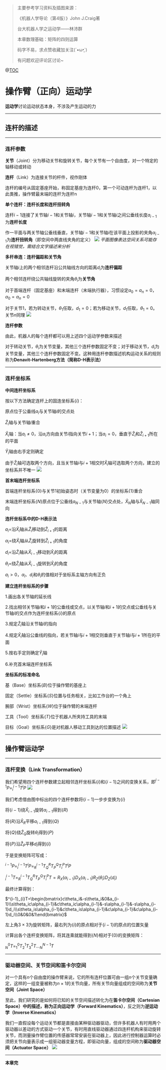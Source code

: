 ﻿> 主要参考学习资料及插图来源：
>
> 《机器人学导论（第4版）》John J.Craig著
>
> 台大机器人学之运动学——林沛群
>
> 本章数理基础：矩阵的四则运算
>
> 码字不易，求点赞收藏加关注(´•ω•̥`)
>
> 有问题欢迎评论区讨论~

@[TOC](目录)
# 操作臂（正向）运动学

**运动学**讨论运动状态本身，不涉及产生运动的力
___
## 连杆的描述
___
### 连杆参数

**关节**（Joint）分为移动关节和旋转关节，每个关节有一个自由度，对一个特定的轴移动或转动

**连杆**（Link）为连接关节的杆件，视作刚体

连杆的编号从固定基座开始，称固定基座为连杆0，第一个可动连杆为连杆1，以此类推，操作臂最末端的连杆为连杆n

**单个连杆：连杆长度和连杆扭转角**

连杆$i-1$连接了关节轴$i-1$和关节轴$i$，关节轴$i-1$和关节轴$i$之间公垂线长度$a_{i-1}$为**连杆长度**

作一平面与两关节轴公垂线垂直，关节轴$i-1$和关节轴$i$在该平面上投影的夹角$\alpha_{i-1}$为**连杆扭转角**（即空间中两直线夹角的定义）
![](https://i-blog.csdnimg.cn/direct/7becb6da81c24198a3e6b5c9e0c03a65.png)
*平面图像表达空间关系可能存在视错觉，需结合文字描述来分析*

**多杆串连：连杆偏距和关节角**

关节轴$i$上的两个相邻连杆沿公共轴线方向的距离$d_i$为**连杆偏距**

两个相邻连杆绕公共轴线旋转的夹角$\theta_i$为**关节角**

对于首端连杆（固定基座）和末端连杆（末端执行器），习惯设定$a_0=a_n=0$，$\alpha_0=\alpha_n=0$

对于关节$1$，若为转动关节，$\theta_1$任取，$d_1=0$；若为移动关节，$d_1$任取，$\theta_1=0$。关节$n$同理
![](https://i-blog.csdnimg.cn/direct/e4f10af843b7462591b22564c042253b.png)


**连杆参数**

由此，机器人的每个连杆都可以用上述四个运动学参数来描述

对于转动关节，$\theta_i$为关节变量，其他三个连杆参数固定不变；对于移动关节，$d_i$为关节变量，其他三个连杆参数固定不变。这种用连杆参数描述机构运动关系的规则称为**Denavit-Hartenberg方法（简称D-H表示法）**
___
### 连杆坐标系

**中间连杆坐标系**

按以下方法确定连杆上的固连坐标系$\{i\}$：

原点位于公垂线$a_i$与关节轴$i$的交点处

$\hat{Z}_i$轴与关节轴$i$重合

$\hat{X}_i$轴：当$a_i\ne0$，沿$a_i$方向由关节$i$指向关节$i+1$；当$a_i=0$，垂直于$\hat{Z}_i$和$\hat{Z}_{i+1}$所在的平面

$\hat{Y}_i$轴由右手定则确定

由于$\hat{Z}_i$轴可选取两个方向，且当关节轴$i$与$i+1$相交时$\hat{X}_i$轴可选取两个方向，建立的坐标系并不唯一
![](https://i-blog.csdnimg.cn/direct/fd03f86cbf22475abfdde32b77332cda.png)


**首末端连杆坐标系**

首端连杆坐标系$\{0\}$与关节$1$初始姿态时（关节变量为$0$）的坐标系$\{1\}$重合

末端连杆坐标系$\{N\}$原点位于公垂线$a_{N-1}$与关节轴$\{N\}$交点处，$\hat{X}_N$轴与$\hat{X}_{N-1}$轴同向

**连杆坐标系中的D-H表示法**

$a_i=$沿$\hat{X}_i$轴从$\hat{Z}_i$移动到$\hat{Z}_{i+1}$的距离

$\alpha_i=$绕$\hat{X}_i$轴从$\hat{Z}_i$旋转到$\hat{Z}_{i+1}$的角度

$d_i=$沿$\hat{Z}_i$轴从$\hat{X}_{i-1}$移动到$\hat{X}_i$的距离

$\theta_i=$绕$\hat{Z}_i$轴从$\hat{X}_{i-1}$旋转到$\hat{X}_i$的角度

$a_i>0$，$\alpha_i$、$d_i$和$\theta_i$的值相对于坐标系主轴方向有正负

**建立连杆坐标系的步骤**

1.画出各关节轴的延长线

2.找出相邻关节轴$i$和$i+1$的公垂线或交点，以关节轴$i$和$i+1$的交点或公垂线与关节轴$i$的交点作为连杆坐标系$\{i\}$的原点

3.规定$\hat{Z}_i$轴沿关节轴$i$的指向

4.规定$\hat{X}_i$轴沿公垂线的指向，若关节轴$i$与$i+1$相交则垂直于关节轴$i$与$i+1$所在的平面

5.按右手定则确定$\hat{Y}_i$轴

6.补充首末端连杆坐标系

**坐标系的标准命名**

基（Base）坐标系$\{B\}$位于操作臂的基座上

固定（Settle）坐标系$\{S\}$位置与任务相关，比如工作台的一个角上

腕部（Wrist）坐标系$\{W\}$位于操作臂的末端连杆

工具（Tool）坐标系$\{T\}$位于机器人所夹持工具的末端

目标（Goal）坐标系$\{G\}$是对机器人移动工具到达的位置描述
![](https://i-blog.csdnimg.cn/direct/1db138fe35fa4323b1ffda7e0a61e5cd.png)

___
## 操作臂运动学
___
### 连杆变换（Link Transformation）

我们希望用四个连杆参数建立起相邻连杆坐标系$\{i\}$和$\{i-1\}$之间的变换关系，即$^{i-1}P=^{i-1}_{i}T^iP$
![](https://i-blog.csdnimg.cn/direct/457b9d1ae8a94e3783d665e35a80b308.png)


我们考虑借由图中标出的四个连杆参数将$\{i-1\}$一步步变换为$\{i\}$

将$\{i-1\}$绕$\hat{X}_{i-1}$旋转$\alpha_{i-1}$得到$\{R\}$

将$\{R\}$沿$\hat{X}_R$平移$a_{i-1}$得到$\{Q\}$

将$\{Q\}$绕$\hat{Z}_Q$旋转$\theta_i$得到$\{P\}$

将$\{P\}$沿$\hat{Z}_P$平移$d_i$得到$\{i\}$

于是变换矩阵可写成：

$^{i-1}P=^{i-1}_{i}T^iP=^{i-1}_RT^R_QT^Q_PT^P_iT^iP$

$^{i-1}_{i}T=^{i-1}_RT^R_QT^Q_PT^P_iT=R_X(\alpha_{i-1})D_X(a_{i-1})R_Z(\theta_i)D_Z(d_i)$

最终计算得到：

$^{i-1}_{i}T=\begin{bmatrix}c\theta_i&-s\theta_i&0&a_{i-1}\\s\theta_ic\alpha_{i-1}&c\theta_ic\alpha_{i-1}&-s\alpha_{i-1}&-s\alpha_{i-1}d_i\\s\theta_is\alpha_{i-1}&c\theta_is\alpha_{i-1}&c\alpha_{i-1}&c\alpha_{i-1}d_i\\0&0&0&1\end{bmatrix}$

左上角$3\times3$为旋转矩阵，最右列为$\{i\}$的原点相对于$\{i-1\}$的原点的位置矢量

计算出各个连杆变换矩阵，将其连乘就能得到$\{N\}$相对于$\{0\}$的变换矩阵：

$^0_NT=^0_1T^1_2T^2_3T…^{N-1}_NT$
___
### 驱动器空间、关节空间和笛卡尔空间

对一个具有$n$个自由度的操作臂来说，它的所有连杆位置可由一组$n$个关节变量确定，这样的一组变量被称为$n\times1$的关节向量，所有关节向量组成的空间称为**关节空间（Joint Space）**

至此，我们研究的是如何将已知的关节空间描述转化为在**笛卡尔空间（Cartesian Space）**中的描述，称为**正向运动学（Forward Kinematics）**，反之则为**逆运动学（Inverse Kinematics）**

我们一直假设每个运动关节都是直接由某种驱动器驱动，但许多机器人有时用两个驱动器以差动的方式驱动一个关节，有时用直线驱动器通过四连杆机构来驱动旋转关节，而测量操作臂位置的传感器常常安装在驱动器上，因此进行控制器运算时必须把关节向量表示成一组驱动器变量方程，即驱动向量，组成的空间称为**驱动器空间（Actuator Space）**
![](https://i-blog.csdnimg.cn/direct/05578fe2342d4bba97a0096a9d969cab.png)

___
**本章完**
